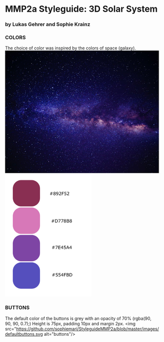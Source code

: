 # MMP2a Styleguide: 3D Solar System
### by Lukas Gehrer and Sophie Krainz

### COLORS

The choice of color was inspired by the colors of space (galaxy).
<img src="https://github.com/sophiemari/StyleguideMMP2a/blob/master/images/galaxy-free-use.jpeg" alt="space" height="400"/>
<img src="https://github.com/sophiemari/StyleguideMMP2a/blob/master/images/colorsmmp.svg" alt="color" height="400"/>

### BUTTONS

The default color of the buttons is grey with an opacity of 70% (rgba(90, 90, 90, 0.7);)
Height is 75px, padding 10px and margin 2px.
<img src="https://github.com/sophiemari/StyleguideMMP2a/blob/master/images/defaultbuttons.svg alt="buttons"/>
